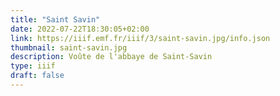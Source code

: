 ```yaml
---
title: "Saint Savin"
date: 2022-07-22T18:30:05+02:00
link: https://iiif.emf.fr/iiif/3/saint-savin.jpg/info.json
thumbnail: saint-savin.jpg
description: Voûte de l'abbaye de Saint-Savin
type: iiif
draft: false 
---
```


